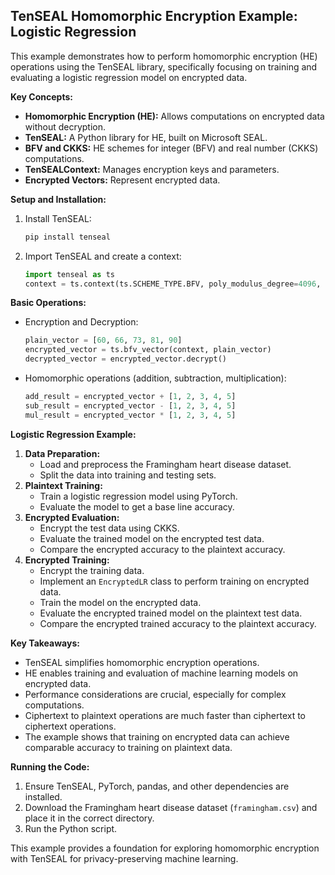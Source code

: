 ## TenSEAL Homomorphic Encryption Example: Logistic Regression

This example demonstrates how to perform homomorphic encryption (HE) operations using the TenSEAL library, specifically focusing on training and evaluating a logistic regression model on encrypted data.

**Key Concepts:**

* **Homomorphic Encryption (HE):** Allows computations on encrypted data without decryption.
* **TenSEAL:** A Python library for HE, built on Microsoft SEAL.
* **BFV and CKKS:** HE schemes for integer (BFV) and real number (CKKS) computations.
* **TenSEALContext:** Manages encryption keys and parameters.
* **Encrypted Vectors:** Represent encrypted data.

**Setup and Installation:**

1.  Install TenSEAL:
    ```bash
    pip install tenseal
    ```
2.  Import TenSEAL and create a context:
    ```python
    import tenseal as ts
    context = ts.context(ts.SCHEME_TYPE.BFV, poly_modulus_degree=4096, plain_modulus=1032193)
    ```

**Basic Operations:**

* Encryption and Decryption:
    ```python
    plain_vector = [60, 66, 73, 81, 90]
    encrypted_vector = ts.bfv_vector(context, plain_vector)
    decrypted_vector = encrypted_vector.decrypt()
    ```
* Homomorphic operations (addition, subtraction, multiplication):
    ```python
    add_result = encrypted_vector + [1, 2, 3, 4, 5]
    sub_result = encrypted_vector - [1, 2, 3, 4, 5]
    mul_result = encrypted_vector * [1, 2, 3, 4, 5]
    ```

**Logistic Regression Example:**

1.  **Data Preparation:**
    * Load and preprocess the Framingham heart disease dataset.
    * Split the data into training and testing sets.
2.  **Plaintext Training:**
    * Train a logistic regression model using PyTorch.
    * Evaluate the model to get a base line accuracy.
3.  **Encrypted Evaluation:**
    * Encrypt the test data using CKKS.
    * Evaluate the trained model on the encrypted test data.
    * Compare the encrypted accuracy to the plaintext accuracy.
4.  **Encrypted Training:**
    * Encrypt the training data.
    * Implement an `EncryptedLR` class to perform training on encrypted data.
    * Train the model on the encrypted data.
    * Evaluate the encrypted trained model on the plaintext test data.
    * Compare the encrypted trained accuracy to the plaintext accuracy.

**Key Takeaways:**

* TenSEAL simplifies homomorphic encryption operations.
* HE enables training and evaluation of machine learning models on encrypted data.
* Performance considerations are crucial, especially for complex computations.
* Ciphertext to plaintext operations are much faster than ciphertext to ciphertext operations.
* The example shows that training on encrypted data can achieve comparable accuracy to training on plaintext data.

**Running the Code:**

1.  Ensure TenSEAL, PyTorch, pandas, and other dependencies are installed.
2.  Download the Framingham heart disease dataset (`framingham.csv`) and place it in the correct directory.
3.  Run the Python script.

This example provides a foundation for exploring homomorphic encryption with TenSEAL for privacy-preserving machine learning.
